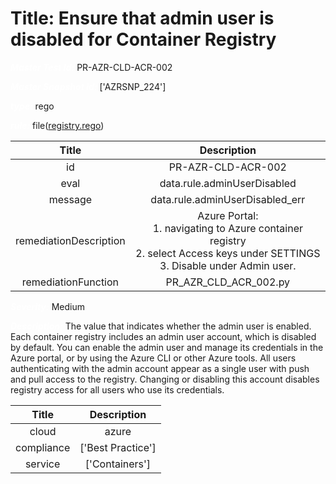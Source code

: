 



# Title: Ensure that admin user is disabled for Container Registry


***<font color="white">Master Test Id:</font>*** PR-AZR-CLD-ACR-002

***<font color="white">Master Snapshot Id:</font>*** ['AZRSNP_224']

***<font color="white">type:</font>*** rego

***<font color="white">rule:</font>*** file([registry.rego])  
  
  
  
  

|Title|Description|
| :---: | :---: |
|id|PR-AZR-CLD-ACR-002|
|eval|data.rule.adminUserDisabled|
|message|data.rule.adminUserDisabled_err|
|remediationDescription|Azure Portal:<br>1. navigating to Azure container registry<br>2. select Access keys under SETTINGS<br>3. Disable under Admin user.|
|remediationFunction|PR_AZR_CLD_ACR_002.py|


***<font color="white">Severity:</font>*** Medium

***<font color="white">Description:</font>*** The value that indicates whether the admin user is enabled. Each container registry includes an admin user account, which is disabled by default. You can enable the admin user and manage its credentials in the Azure portal, or by using the Azure CLI or other Azure tools. All users authenticating with the admin account appear as a single user with push and pull access to the registry. Changing or disabling this account disables registry access for all users who use its credentials.  
  
  

|Title|Description|
| :---: | :---: |
|cloud|azure|
|compliance|['Best Practice']|
|service|['Containers']|



[registry.rego]: https://github.com/prancer-io/prancer-compliance-test/tree/master/azure/cloud/registry.rego
